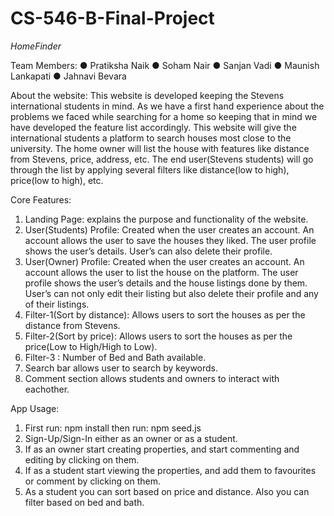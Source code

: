 # CS-546-B-Final-Project

*HomeFinder*

Team Members:
● Pratiksha Naik
● Soham Nair
● Sanjan Vadi
● Maunish Lankapati
● Jahnavi Bevara

About the website: This website is developed keeping the Stevens international students in mind. As we have a first hand experience about the problems we faced while searching for a home so keeping that in mind we have developed the feature list accordingly. This website will give the international students a platform to search houses most close to the university. The home owner will list the house with features like distance from Stevens, price, address, etc. The end user(Stevens students) will go through the list by applying several filters like distance(low to high), price(low to high), etc.

Core Features:
1. Landing Page: explains the purpose and functionality of the website.
2. User(Students) Profile: Created when the user creates an account. An account allows the user to save the houses they liked. The user profile shows the user’s details. User’s can also delete their profile.
3. User(Owner) Profile: Created when the user creates an account. An account allows the user to list the house on the platform. The user profile shows the user’s details and the house listings done by them. User’s can not only edit their listing but also delete their profile and any of their listings.
4. Filter-1(Sort by distance): Allows users to sort the houses as per the distance from Stevens.
6. Filter-2(Sort by price): Allows users to sort the houses as per the price(Low to High/High to Low).
7. Filter-3 : Number of Bed and Bath available.
8. Search bar allows user to search by keywords.
9. Comment section allows students and owners to interact with eachother.

App Usage:
1. First run: npm install then run: npm seed.js
2. Sign-Up/Sign-In either as an owner or as a student. 
3. If as an owner start creating properties, and start commenting and editing by clicking on them.
4. If as a student start viewing the properties, and add them to favourites or comment by clicking on them. 
5. As a student you can sort based on price and distance. Also you can filter based on bed and bath. 

